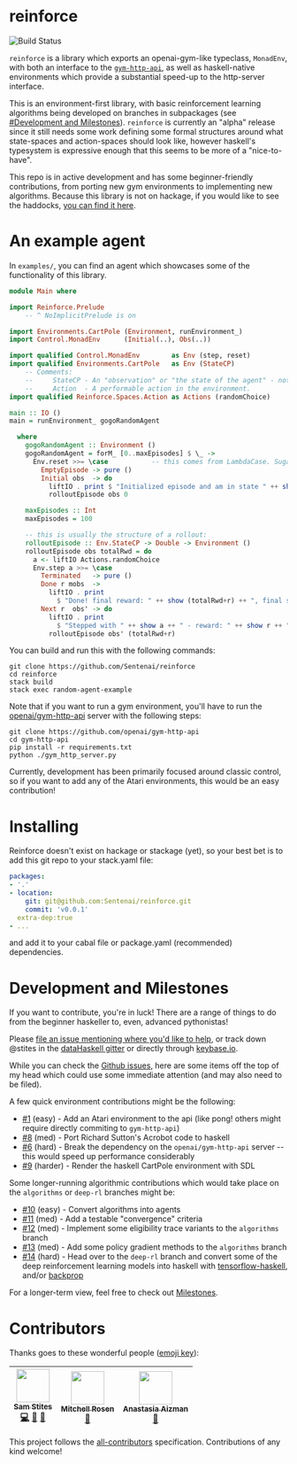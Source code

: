 reinforce
=============
![Build Status](https://travis-ci.org/Sentenai/reinforce.svg?branch=master)

`reinforce` is a library which exports an openai-gym-like typeclass, `MonadEnv`, with both an interface to the [`gym-http-api`][gym-http], as well as haskell-native environments which provide a substantial speed-up to the http-server interface.

This is an environment-first library, with basic reinforcement learning algorithms being developed on branches in subpackages (see [#Development and Milestones](#development-and-milestones)).
`reinforce` is currently an "alpha" release since it still needs some work defining some formal structures around what state-spaces and action-spaces should look like, however haskell's typesystem is expressive enough that this seems to be more of a "nice-to-have".

This repo is in active development and has some beginner-friendly contributions, from porting new gym environments to implementing new algorithms. Because this library is not on hackage, if you would like to see the haddocks, [you can find it here](https://sentenai.github.io/reinforce/).

[gym-http]: https://github.com/openai/gym-http-api/

An example agent
=============

In `examples/`, you can find an agent which showcases some of the functionality of this library.

```haskell
module Main where

import Reinforce.Prelude
    -- ^ NoImplicitPrelude is on

import Environments.CartPole (Environment, runEnvironment_)
import Control.MonadEnv      (Initial(..), Obs(..))

import qualified Control.MonadEnv        as Env (step, reset)
import qualified Environments.CartPole   as Env (StateCP)
    -- Comments:
    --     StateCP - An "observation" or "the state of the agent" - note that State overloaded, so StateCP
    --     Action  - A performable action in the environment.
import qualified Reinforce.Spaces.Action as Actions (randomChoice)

main :: IO ()
main = runEnvironment_ gogoRandomAgent

  where
    gogoRandomAgent :: Environment ()
    gogoRandomAgent = forM_ [0..maxEpisodes] $ \_ ->
      Env.reset >>= \case           -- this comes from LambdaCase. Sugar for: \a -> case a of ...
        EmptyEpisode -> pure ()
        Initial obs  -> do
          liftIO . print $ "Initialized episode and am in state " ++ show obs
          rolloutEpisode obs 0

    maxEpisodes :: Int
    maxEpisodes = 100

    -- this is usually the structure of a rollout:
    rolloutEpisode :: Env.StateCP -> Double -> Environment ()
    rolloutEpisode obs totalRwd = do
      a <- liftIO Actions.randomChoice
      Env.step a >>= \case
        Terminated   -> pure ()
        Done r mobs  ->
          liftIO . print
            $ "Done! final reward: " ++ show (totalRwd+r) ++ ", final state: " ++ show mobs
        Next r  obs' -> do
          liftIO . print
            $ "Stepped with " ++ show a ++ " - reward: " ++ show r ++ ", next state: " ++ show obs'
          rolloutEpisode obs' (totalRwd+r)
```

You can build and run this with the following commands:

```
git clone https://github.com/Sentenai/reinforce
cd reinforce
stack build
stack exec random-agent-example
```


Note that if you want to run a gym environment, you'll have to run the [openai/gym-http-api][gym-http] server with the following steps:

```
git clone https://github.com/openai/gym-http-api
cd gym-http-api
pip install -r requirements.txt
python ./gym_http_server.py
```

Currently, development has been primarily focused around classic control, so if you want to add any of the Atari environments, this would be an easy contribution!

Installing
=============

Reinforce doesn't exist on hackage or stackage (yet), so your best bet is to add this git repo to your stack.yaml file:

```yaml
packages:
- '.'
- location:
    git: git@github.com:Sentenai/reinforce.git
    commit: 'v0.0.1'
  extra-dep:true
- ...
```

and add it to your cabal file or package.yaml (recommended) dependencies.

Development and Milestones
=============

If you want to contribute, you're in luck! There are a range of things to do from the beginner haskeller to, even, advanced pythonistas!

Please [file an issue mentioning where you'd like to help](https://github.com/Sentenai/reinforce/issues), or track down @stites in the [dataHaskell gitter](https://gitter.im/dataHaskell/) or directly through [keybase.io](https://keybase.io/stites).


While you can check the [Github issues](https://github.com/Sentenai/reinforce/issues), here are some items off the top of my head which could use some immediate attention (and may also need to be filed).

A few quick environment contributions might be the following:
- [#1](https://github.com/Sentenai/reinforce/issues/1) (easy) - Add an Atari environment to the api (like pong! others might require directly commiting to `gym-http-api`)
- [#8](https://github.com/Sentenai/reinforce/issues/8) (med) - Port Richard Sutton's Acrobot code to haskell
- [#6](https://github.com/Sentenai/reinforce/issues/6) (hard) - Break the dependency on the `openai/gym-http-api` server -- this would speed up performance considerably
- [#9](https://github.com/Sentenai/reinforce/issues/9) (harder) - Render the haskell CartPole environment with SDL

Some longer-running algorithmic contributions which would take place on the `algorithms` or `deep-rl` branches might be:
- [#10](https://github.com/Sentenai/reinforce/issues/10) (easy) - Convert algorithms into agents
- [#11](https://github.com/Sentenai/reinforce/issues/11) (med) - Add a testable "convergence" criteria
- [#12](https://github.com/Sentenai/reinforce/issues/12) (med) - Implement some eligibility trace variants to the `algorithms` branch
- [#13](https://github.com/Sentenai/reinforce/issues/13) (med) - Add some policy gradient methods to the `algorithms` branch
- [#14](https://github.com/Sentenai/reinforce/issues/14) (hard) - Head over to the `deep-rl` branch and convert some of the deep reinforcement learning models into haskell with [tensorflow-haskell][tfhs], and/or [backprop][bp]

For a longer-term view, feel free to check out [Milestones](https://github.com/Sentenai/reinforce/milestones).

[tfhs]:https://github.com/tensorflow/haskell
[bp]:https://github.com/mstksg/backprop

Contributors
======================

Thanks goes to these wonderful people ([emoji key](https://github.com/kentcdodds/all-contributors#emoji-key)):

<!-- ALL-CONTRIBUTORS-LIST:START - Do not remove or modify this section -->
| [<img src="https://avatars3.githubusercontent.com/u/1694705?v=4" width="60px;"/><br /><sub>Sam Stites</sub>](https://www.stites.io)<br />[💻](https://github.com/stites/reinforce/commits?author=stites "Code") [🤔](#ideas-stites "Ideas, Planning, & Feedback") [📖](https://github.com/stites/reinforce/commits?author=stites "Documentation") | [<img src="https://avatars2.githubusercontent.com/u/1074598?v=4" width="60px;"/><br /><sub>Mitchell Rosen</sub>](https://github.com/mitchellwrosen)<br />[🤔](#ideas-mitchellwrosen "Ideas, Planning, & Feedback") | [<img src="https://avatars0.githubusercontent.com/u/1494102?v=4" width="60px;"/><br /><sub>Anastasia Aizman</sub>](https://github.com/anastasia)<br />[📖](https://github.com/stites/reinforce/commits?author=anastasia "Documentation") |
| :---: | :---: | :---: |
<!-- ALL-CONTRIBUTORS-LIST:END -->

This project follows the [all-contributors](https://github.com/kentcdodds/all-contributors) specification. Contributions of any kind welcome!
